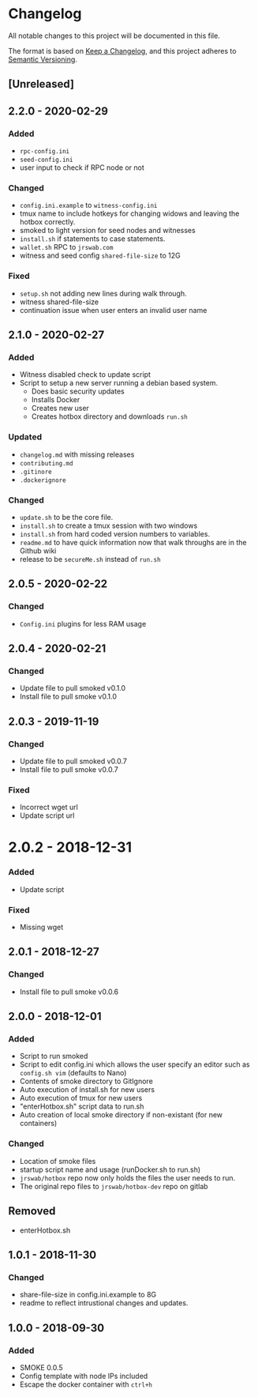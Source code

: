 # Changelog
All notable changes to this project will be documented in this file.

The format is based on [Keep a Changelog](https://keepachangelog.com/en/1.0.0/),
and this project adheres to [Semantic Versioning](https://semver.org/spec/v2.0.0.html).

## [Unreleased]

## 2.2.0 - 2020-02-29
### Added
- `rpc-config.ini`
- `seed-config.ini`
- user input to check if RPC node or not

### Changed
- `config.ini.example` to `witness-config.ini`
- tmux name to include hotkeys for changing widows and leaving the hotbox correctly.
- smoked to light version for seed nodes and witnesses
- `install.sh` if statements to case statements.
- `wallet.sh` RPC to `jrswab.com`
- witness and seed config `shared-file-size` to 12G

### Fixed
- `setup.sh` not adding new lines during walk through.
- witness shared-file-size
- continuation issue when user enters an invalid user name

## 2.1.0 - 2020-02-27
### Added
- Witness disabled check to update script
- Script to setup a new server running a debian based system.
  - Does basic security updates
  - Installs Docker
  - Creates new user
  - Creates hotbox directory and downloads `run.sh`

### Updated
- `changelog.md` with missing releases
- `contributing.md`
- `.gitinore`
- `.dockerignore`

### Changed
- `update.sh` to be the core file.
- `install.sh` to create a tmux session with two windows
- `install.sh` from hard coded version numbers to variables.
- `readme.md` to have quick information now that walk throughs are in the Github wiki
- release to be `secureMe.sh` instead of `run.sh`

## 2.0.5 - 2020-02-22
### Changed
- `Config.ini` plugins for less RAM usage

## 2.0.4 - 2020-02-21
### Changed
- Update file to pull smoked v0.1.0
- Install file to pull smoke v0.1.0

## 2.0.3 - 2019-11-19
### Changed
- Update file to pull smoked v0.0.7
- Install file to pull smoke v0.0.7

### Fixed
- Incorrect wget url
- Update script url

# 2.0.2 - 2018-12-31
### Added
- Update script

### Fixed
- Missing wget

## 2.0.1 - 2018-12-27
### Changed
- Install file to pull smoke v0.0.6

## 2.0.0 - 2018-12-01
### Added
- Script to run smoked
- Script to edit config.ini which allows the user specify an editor such as
  `config.sh vim` (defaults to Nano)
- Contents of smoke directory to GitIgnore
- Auto execution of install.sh for new users
- Auto execution of tmux for new users
- "enterHotbox.sh" script data to run.sh
- Auto creation of local smoke directory if non-existant (for new containers)

### Changed
- Location of smoke files
- startup script name and usage (runDocker.sh to run.sh)
- `jrswab/hotbox` repo now only holds the files the user needs to run.
- The original repo files to `jrswab/hotbox-dev` repo on gitlab

## Removed
- enterHotbox.sh

## 1.0.1 - 2018-11-30
### Changed
- share-file-size in config.ini.example to 8G
- readme to reflect intrustional changes and updates.

## 1.0.0 - 2018-09-30
### Added
- SMOKE 0.0.5
- Config template with node IPs included
- Escape the docker container with `ctrl+h`
